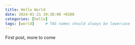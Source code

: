 ```yaml
---
title: Hello World
date: 2024-01-21 19:38:00 +0100
categories: [hello]
tags: [world]     # TAG names should always be lowercase
---
```


First post, more to come